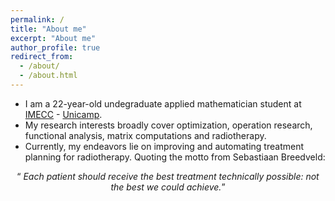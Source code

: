 ```yaml
---
permalink: /
title: "About me"
excerpt: "About me"
author_profile: true
redirect_from: 
  - /about/
  - /about.html
---
```



- I am a 22-year-old undegraduate applied mathematician student at [IMECC](https://www.ime.unicamp.br) - [Unicamp](https://www.unicamp.br/unicamp/).
- My research interests broadly cover optimization, operation research, functional analysis, matrix computations and radiotherapy.
- Currently, my endeavors lie on improving and automating treatment planning for radiotherapy.
Quoting the motto from Sebastiaan Breedveld: 

<div style="text-align: center;">
  <q> <i>Each patient should receive the best treatment technically possible: not the best we could achieve.</i></q>
</div>

<br>

<script type="text/javascript" id="clustrmaps" src="//cdn.clustrmaps.com/map_v2.js?cl=ffffff&w=230&t=n&d=jly5PbL24qrN6G0jQChKIjqNHiRrn7DuWSqT36LFAVA"></script>
